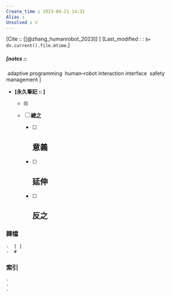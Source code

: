 ```yaml
---
Create_time : 2023-04-21 14:31
Alias : 
Unsolved : V
---
```

[Cite :: [[@zhang_humanrobot_2023]] ]
[Last_modified : : `$= dv.current().file.mtime`.]
##### [notes ::
 adaptive programming
 human–robot interaction interface
 safety management
]

- **[永久筆記 :: ]**
	
	- [x]
	
	- [ ] **總之**
		
		- [ ] **意義**
			-
		
		- [ ] **延伸**
			- 
		
		- [ ] **反之**
			-
		


### 歸檔 
	-  [ ]
	-  #

### 索引
	-
	-
	-
	

